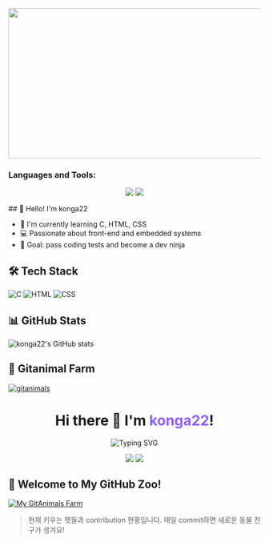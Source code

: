 <a href="https://www.gitanimals.org/en_US?utm_medium=image&utm_source=konga22&utm_content=farm">
  <img
    src="https://render.gitanimals.org/farms/konga22"
    width="600"
    height="300"
  />
</a>


<h3 align="left">Languages and Tools:</h3>
<p align="center">
  <img src="https://github-readme-stats.vercel.app/api/top-langs/?username=konga22&layout=compact&theme=gruvbox" />
  <img src="https://github-readme-streak-stats.herokuapp.com/?user=konga22&theme=gruvbox" />
</p>

</div>
## 👋 Hello! I'm konga22

- 🌱 I'm currently learning C, HTML, CSS
- 💻 Passionate about front-end and embedded systems
- 🎯 Goal: pass coding tests and become a dev ninja

## 🛠️ Tech Stack
![C](https://img.shields.io/badge/C-00599C?style=flat&logo=c&logoColor=white)
![HTML](https://img.shields.io/badge/HTML-E34F26?style=flat&logo=html5&logoColor=white)
![CSS](https://img.shields.io/badge/CSS-1572B6?style=flat&logo=css3&logoColor=white)

## 📊 GitHub Stats
![konga22's GitHub stats](https://github-readme-stats.vercel.app/api?username=konga22&show_icons=true&theme=tokyonight)

## 🌱 Gitanimal Farm
[![gitanimals](https://render.gitanimals.org/farms/konga22)](https://www.gitanimals.org/en_US?utm_medium=image&utm_source=konga22&utm_content=farm)

<h1 align="center">
  Hi there 👋 I'm <span style="color: #915EFF;">konga22</span>!
</h1>

<p align="center">
  <img src="https://readme-typing-svg.demolab.com?font=Fira+Code&pause=1000&center=true&vCenter=true&width=435&lines=대학생+%2F+개발자+꿈나무;HTML+%2F+CSS+%2F+C+코딩+중;코딩테스트+합격+목표!" alt="Typing SVG" />
</p>

<p align="center">
  <img src="https://github-readme-stats.vercel.app/api/top-langs/?username=konga22&layout=compact&theme=gruvbox" />
  <img src="https://github-readme-streak-stats.herokuapp.com/?user=konga22&theme=gruvbox" />
</p>

## 🐾 Welcome to My GitHub Zoo!

[![My GitAnimals Farm](https://render.gitanimals.org/farms/konga22)](https://www.gitanimals.org/users/konga22)

> 현재 키우는 펫들과 contribution 현황입니다. 매일 commit하면 새로운 동물 친구가 생겨요!
